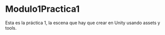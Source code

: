 # Modulo1Practica1
 Esta es la práctica 1, la escena que hay que crear en Unity usando assets y tools.
